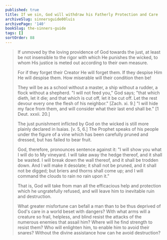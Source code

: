 ```yaml
---
published: true
title: If we sin, God will withdraw his Fatherly Protection and Care
archiveSlug: sinnersguide00luis
archivePage: '140'
bookSlug: the-sinners-guide
tags: []
sortOrder: 88
---
```


> If unmoved by the loving providence of God towards the just, at least be not insensible to the rigor with which He punishes the wicked, to whom His justice is meted out according to their own measure.
> 
> For if they forget their Creator He will forget them. If they despise Him He will despise them. How miserable will their condition then be!
> 
> They will be as a school without a master, a ship without a rudder, a flock without a shepherd. "I will not feed you," God says; "that which dieth, let it die; and that which is cut off, let it be cut off. Let the rest devour every one the flesh of his neighbor." [Zach. xi. 9.] "I will hide my face from them, and will consider what their last end shall be." [1 Deut. xxxii. 20.]
> 
> The just punishment inflicted by God on the wicked is still more plainly declared in Isaias. [v. 5, 6.] The Prophet speaks of his people under the figure of a vine which has been carefully pruned and dressed, but has failed to bear fruit.
> 
> God, therefore, pronounces sentence against it: "I will show you what I will do to My vineyard. I will take away the hedge thereof, and it shall be wasted. I will break down the wall thereof, and it shall be trodden down. And I will make it desolate; it shall not be pruned, and it shall not be digged; but briers and thorns shall come up; and I will command the clouds to rain no rain upon it."
> 
> That is, God will take from man all the efficacious help and protection which he ungratefully refused, and will leave him to inevitable ruin and destruction.
>
> What greater misfortune can befall a man than to be thus deprived of God's care in a world beset with dangers? With what arms will a creature so frail, helpless, and blind resist the attacks of the numerous enemies that assail him? Where will he find strength to resist them? Who will enlighten him, to enable him to avoid their snares? Without the divine assistance how can he avoid destruction?
